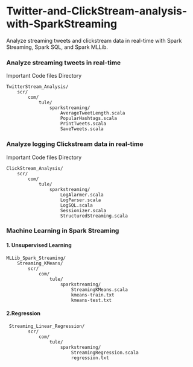 # Twitter-and-ClickStream-analysis-with-SparkStreaming
Analyze streaming tweets and clickstream data in real-time with Spark Streaming, Spark SQL, and Spark MLLib.

### Analyze streaming tweets in real-time
Important Code files Directory
```
TwitterStream_Analysis/
    scr/
        com/
            tule/
                sparkstreaming/
                    AverageTweetLength.scala
                    PopularHashtags.scala
                    PrintTweets.scala
                    SaveTweets.scala
```

### Analyze logging Clickstream data in real-time
Important Code files Directory
```
ClickStream_Analysis/
    scr/
        com/
            tule/
                sparkstreaming/
                    LogAlarmer.scala
                    LogParser.scala
                    LogSQL.scala
                    Sessionizer.scala
                    StructuredStreaming.scala
```
### Machine Learning in Spark Streaming
#### 1. Unsupervised Learning
```
MLLib_Spark_Streaming/
    Streaming_KMeans/
        scr/
            com/
                tule/
                    sparkstreaming/
                        StreamingKMeans.scala
                        kmeans-train.txt
                        kmeans-test.txt
```
#### 2.Regression
```
 Streaming_Linear_Regression/
        scr/
            com/
                tule/
                    sparkstreaming/
                        StreamingRegression.scala
                        regression.txt